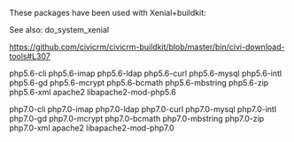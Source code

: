 These packages have been used with Xenial+buildkit:

See also: do_system_xenial

https://github.com/civicrm/civicrm-buildkit/blob/master/bin/civi-download-tools#L307

php5.6-cli php5.6-imap php5.6-ldap php5.6-curl php5.6-mysql php5.6-intl php5.6-gd php5.6-mcrypt php5.6-bcmath php5.6-mbstring php5.6-zip php5.6-xml apache2 libapache2-mod-php5.6

php7.0-cli php7.0-imap php7.0-ldap php7.0-curl php7.0-mysql php7.0-intl php7.0-gd php7.0-mcrypt php7.0-bcmath php7.0-mbstring php7.0-zip php7.0-xml apache2 libapache2-mod-php7.0
